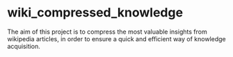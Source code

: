 # wiki_compressed_knowledge
The aim of this project is to compress the most valuable insights from wikipedia articles, in order to ensure a quick and efficient way of knowledge acquisition.
